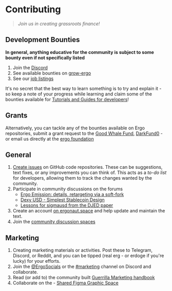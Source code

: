 # Contributing

>  *Join us in creating grassroots finance!*



## Development Bounties

**In general, anything educative for the community is subject to some bounty even if not specifically listed**

1. Join the [Discord](https://discord.gg/nr4JRnhAyV)
2. See available bounties on [grow-ergo](https://github.com/ergoplatform/grow-ergo/)
3. See our [job listings](https://ergoplatform.org/en/careers/)


It's no secret that the best way to learn something is to try and explain it - so keep a note of your progress while learning and claim some of the bounties available for [Tutorials and Guides for developers](https://github.com/ergoplatform/grow-ergo/issues/15)! 

## Grants

Alternatively, you can tackle any of the bounties available on Ergo repositories, submit a grant request to the [Good Whale Fund](https://github.com/ergoplatform/grow-ergo/issues/13), [DarkFund0](https://github.com/ergoplatform/grow-ergo/issues/1) - or email us directly at the [ergo foundation](mailto:team@ergoplatform.org)

## General


1. [Create issues](https://docs.github.com/en/issues/tracking-your-work-with-issues/creating-an-issue) on GitHub code repositories. These can be suggestions, text fixes, or any improvements you can think of. This acts as a *to-do list* for developers, allowing them to track the changes wanted by the community. 
2. Participate in community discussions on the forums
    -   [Ergo Emission: details, retargeting via a soft-fork](https://www.ergoforum.org/t/ergo-emission-details-retargeting-via-a-soft-fork/2778/21)
    - [Dexy USD - Simplest Stablecoin Design](https://www.ergoforum.org/t/dexy-usd-simplest-stablecoin-design/1430)
    - [Lessons for sigmausd from the DJED paper](https://www.ergoforum.org/t/lessons-for-sigmausd-from-the-djed-paper/2345)
3. Create an account [on ergonaut.space](https://ergonaut.space/register) and help update and maintain the text.
4. Join the [community discussion spaces](https://github.com/glasgowm148/awesome-ergo/blob/master/pages/community.md)

## Marketing

1. Creating marketing materials or activities. Post these to Telegram, Discord, or Reddit, and you can be tipped (real erg - or erdoge if you're lucky) for your efforts. 
2. Join the [@ErgoSocials](https://t.me/ErgoSocials) or the [#marketing](https://discord.gg/TBFXMzha7X) channel on Discord and collaborate. 
3. Read (or add to) the community built [Guerrilla Marketing handbook](https://ergonaut.space/en/guerrilla-marketing)
4. Collaborate on the - [Shared Figma Graphic Space](https://www.figma.com/file/pd92vgB3xNFThaacIKodYs/Guide-ID?node-id=1%3A756)



